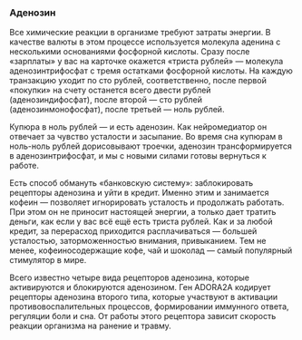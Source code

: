 <h3>Аденозин</h3>

Все химические реакции в организме требуют затраты энергии. В качестве валюты в этом процессе используется молекула аденина с несколькими основаниями фосфорной кислоты. Сразу после «зарплаты» у вас на карточке окажется «триста рублей» — молекула аденозинтрифосфат с тремя остатками фосфорной кислоты. На каждую транзакцию уходит по сто рублей, соответственно, после первой «покупки» на счету останется всего двести рублей (аденозиндифосфат), после второй — сто рублей (аденозинмонофосфат), после третьей — ноль рублей.

Купюра в ноль рублей — и есть аденозин. Как нейромедиатор он отвечает за чувство усталости и засыпание. Во время сна купюрам в ноль-ноль рублей дорисовывают троечки, аденозин трансформируется в аденозинтрифосфат, и мы с новыми силами готовы вернуться к работе.

Есть способ обмануть «банковскую систему»: заблокировать рецепторы аденозина и уйти в кредит. Именно этим и занимается кофеин — позволяет игнорировать усталость и продолжать работать. При этом он не приносит настоящей энергии, а только дает тратить деньги, как если у вас всё ещё есть триста рублей. Как и за любой кредит, за перерасход приходится расплачиваться — большей усталостью, заторможенностью внимания, привыканием. Тем не менее, кофеиносодержащие кофе, чай и шоколад — самый популярный стимулятор в мире.

Всего известно четыре вида рецепторов аденозина, которые активируются и блокируются аденозином. Ген ADORA2A кодирует рецепторы аденозина второго типа, которые участвуют в активации противовоспалительных процессов, формировании иммунного ответа, регуляции боли и сна. От работы этого рецептора зависит скорость реакции организма на ранение и травму.
